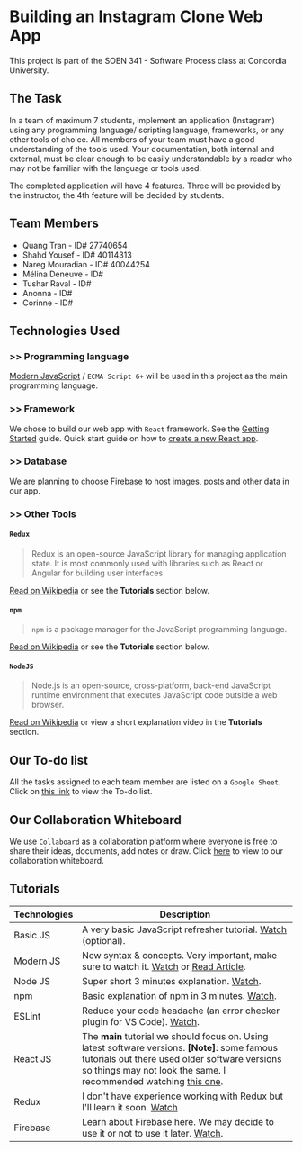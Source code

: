 # **Building an Instagram Clone Web App**
This project is part of the SOEN 341 - Software Process class at Concordia University.

## **The Task**
In a team of maximum 7 students, implement an application (Instagram) using any programming language/ scripting language, frameworks, or any other tools of choice. All members of your team must have a good understanding of the tools used. Your documentation, both internal and external, must be clear enough to be easily understandable by a reader who may not be familiar with the language or tools used.

The completed application will have 4 features. Three will be provided by the instructor, the 4th feature will be decided by students.

## **Team Members**
+ Quang Tran - ID# 27740654
+ Shahd Yousef - ID# 40114313
+ Nareg Mouradian - ID# 40044254
+ Mélina Deneuve - ID# 
+ Tushar Raval - ID# 
+ Anonna - ID# 
+ Corinne - ID# 

## **Technologies Used**
### **>> Programming language**
[Modern JavaScript](https://en.wikipedia.org/wiki/ECMAScript#:~:text=ECMAScript%20(or%20ES)%20is%20a,pages%20across%20different%20Web%20browsers.) / `ECMA Script 6+` will be used in this project as the main programming language.

### **>> Framework**
We chose to build our web app with `React` framework. See the [Getting Started](https://reactjs.org/docs/getting-started.html) guide. Quick start guide on how to [create a new React app](https://reactjs.org/docs/create-a-new-react-app.html).

### **>> Database**
We are planning to choose [Firebase](https://firebase.google.com/) to host images, posts and other data in our app.

### **>> Other Tools**
#### `Redux`
> Redux is an open-source JavaScript library for managing application state. It is most commonly used with libraries such as React or Angular for building user interfaces. 

[Read on Wikipedia](https://en.wikipedia.org/wiki/Redux_(JavaScript_library)) or see the **Tutorials** section below.

#### `npm`
> `npm` is a package manager for the JavaScript programming language. 

[Read on Wikipedia](https://en.wikipedia.org/wiki/Npm_(software)) or see the **Tutorials** section below.

#### `NodeJS`
> Node.js is an open-source, cross-platform, back-end JavaScript runtime environment that executes JavaScript code outside a web browser.

[Read on Wikipedia](https://en.wikipedia.org/wiki/Node.js) or view a short explanation video in the **Tutorials** section.

## **Our To-do list**
All the tasks assigned to each team member are listed on a `Google Sheet`.
Click on [this link](https://docs.google.com/spreadsheets/d/1X7ElBQj5sJhMfGpT3BbRrOHFpmPM4YAUXYG36gEabS8/edit?usp=sharing) to view the To-do list.

## **Our Collaboration Whiteboard**
We use `Collaboard` as a collaboration platform where everyone is free to share their ideas, documents, add notes or draw. Click [here](https://web.collaboard.app/acceptProjectInvitation?token=XvI%2FaSI9VPAkZQu7PMkZu6ZHKbMEOA3MKzZ1zAo%2BsCz7QpdEtxH5JXSLEoGxOv5LCLf1MkBvVLMpwml%2BVTRVINuIA3CF4CSJfs4TpBTHhCBM0Tx24HzBcYWc8zn2yDky) to view to our collaboration whiteboard.

## **Tutorials**
| Technologies | Description |
| ------ | ----------- |
| Basic JS | A very basic JavaScript refresher tutorial. [Watch](https://www.youtube.com/watch?v=W6NZfCO5SIk) (optional).|
| Modern JS | New syntax & concepts. Very important, make sure to watch it. [Watch](https://www.youtube.com/watch?v=NCwa_xi0Uuc) or [Read Article](https://www.freecodecamp.org/learn/javascript-algorithms-and-data-structures/es6/). |
| Node JS | Super short 3 minutes explanation. [Watch](https://www.youtube.com/watch?v=XUSHH0E-7zk&list=PLTjRvDozrdlydy3uUBWZlLUTNpJSGGCEm). |
| npm | Basic explanation of npm in 3 minutes. [Watch](https://www.youtube.com/watch?v=pa4dc480Apo). |
| ESLint | Reduce your code headache (an error checker plugin for VS Code). [Watch](https://www.youtube.com/watch?v=qhuFviJn-es). |
| React JS | The **main** tutorial we should focus on. Using latest software versions. **[Note]**: some famous tutorials out there used older software versions so things may not look the same. I recommended watching [this one](https://www.youtube.com/watch?v=j942wKiXFu8&list=PL4cUxeGkcC9gZD-Tvwfod2gaISzfRiP9d&index=1). |
| Redux | I don't have experience working with Redux but I'll learn it soon. [Watch](https://www.youtube.com/watch?v=poQXNp9ItL4) |
| Firebase | Learn about Firebase here. We may decide to use it or not to use it later. [Watch](https://www.youtube.com/watch?v=q5J5ho7YUhA). |
